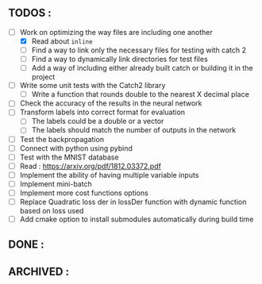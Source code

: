 ## TODOS :

- [ ] Work on optimizing the way files are including one another
  - [x] Read about `inline`
  - [ ] Find a way to link only the necessary files for testing with catch 2
  - [ ] Find a way to dynamically link directories for test files
  - [ ] Add a way of including either already built catch or building it in the project
- [ ] Write some unit tests with the Catch2 library
  - [ ] Write a function that rounds double to the nearest X decimal place
- [ ] Check the accuracy of the results in the neural network
- [ ] Transform labels into correct format for evaluation
  - [ ] The labels could be a double or a vector<double>
  - [ ] The labels should match the number of outputs in the network
- [ ] Test the backpropagation
- [ ] Connect with python using pybind
- [ ] Test with the MNIST database
- [ ] Read : https://arxiv.org/pdf/1812.03372.pdf
- [ ] Implement the ability of having multiple variable inputs
- [ ] Implement mini-batch
- [ ] Implement more cost functions options
- [ ] Replace Quadratic loss der in lossDer function with dynamic function based on loss used
- [ ] Add cmake option to install submodules automatically during build time

## DONE :

## ARCHIVED :
